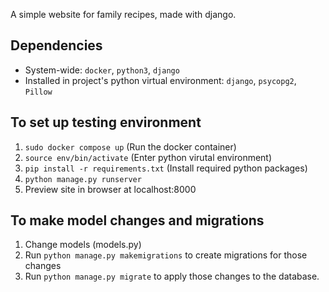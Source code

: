 A simple website for family recipes, made with django.

## Dependencies
- System-wide: ```docker```, ```python3```, ```django```
- Installed in project's python virtual environment: ```django```, ```psycopg2```, ```Pillow```

## To set up testing environment
1. ```sudo docker compose up``` (Run the docker container)
2. ```source env/bin/activate``` (Enter python virutal environment)
3. ```pip install -r requirements.txt``` (Install required python packages)
4. ```python manage.py runserver```
5. Preview site in browser at localhost:8000

## To make model changes and migrations
1. Change models (models.py)
2. Run ```python manage.py makemigrations``` to create migrations for those changes
3. Run ```python manage.py migrate``` to apply those changes to the database.
